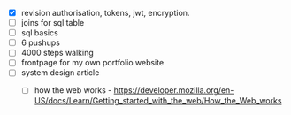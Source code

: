 
- [x] revision authorisation, tokens, jwt, encryption.
- [ ] joins for sql table 
- [ ] sql basics
- [ ] 6 pushups 
- [ ] 4000 steps walking 
- [ ] frontpage for my own portfolio website 
- [ ] system design article
	- [ ] how the web works - https://developer.mozilla.org/en-US/docs/Learn/Getting_started_with_the_web/How_the_Web_works

